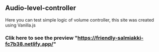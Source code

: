 ## Audio-level-controller
Here you can test simple logic of volume controller, this site was created using Vanilla.js
### Clik here to see the preview "https://friendly-salmiakki-fc7b38.netlify.app/"
